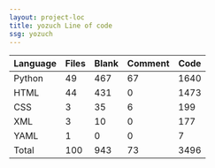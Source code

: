 ```yaml
---
layout: project-loc
title: yozuch Line of code
ssg: yozuch
---
```

<div class="table-responsive">
<table class="table">
<thead><tr>
<th>Language</th>
<th>Files</th>
<th>Blank</th>
<th>Comment</th>
<th>Code</th>
</tr></thead><tbody>
<tr><td>Python</td><td> 49</td><td> 467</td><td> 67</td><td> 1640</td></tr>
<tr><td>HTML</td><td> 44</td><td> 431</td><td> 0</td><td> 1473</td></tr>
<tr><td>CSS</td><td> 3</td><td> 35</td><td> 6</td><td> 199</td></tr>
<tr><td>XML</td><td> 3</td><td> 10</td><td> 0</td><td> 177</td></tr>
<tr><td>YAML</td><td> 1</td><td> 0</td><td> 0</td><td> 7</td></tr>
<tr><td>Total</td><td>100</td><td>943</td><td>73</td><td>3496</td></tr>
</tbody></table></div>
